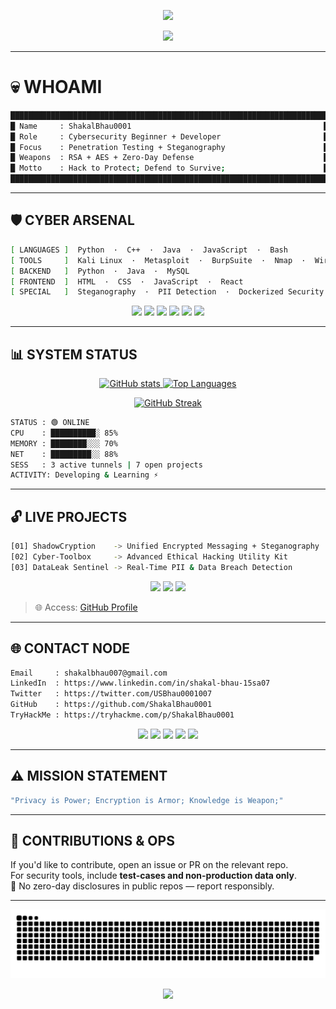 <!-- Hacker Banner -->
<p align="center">
  <img src="https://capsule-render.vercel.app/api?type=waving&color=0:00FF00,100:004400&height=220&section=header&text=ShakalBhau0001%20|%20CyberSecurity%20Beginner&fontSize=40&fontColor=00FF00&animation=fadeIn&fontAlignY=38"/>
</p>

<p align="center">
  <img src="https://readme-typing-svg.herokuapp.com?font=JetBrains+Mono&size=24&duration=3000&pause=1000&color=00FF00&center=true&vCenter=true&width=700&lines=Initializing+Secure+Session...;Loading+ShakalBhau0001+Profile...;Cybersecurity+Researcher+;+Full-Stack+Developer;Encrypting+Connections+;+Breaking+Barriers;Think+Before+You+Click+;+Encrypt+Before+You+Send!"/>
</p>

---

# 💀 WHOAMI

```bash
███████████████████████████████████████████████████████████████████████
█ Name     : ShakalBhau0001                                           █
█ Role     : Cybersecurity Beginner + Developer                       █
█ Focus    : Penetration Testing + Steganography                      █
█ Weapons  : RSA + AES + Zero-Day Defense                             █
█ Motto    : Hack to Protect; Defend to Survive;                      █
███████████████████████████████████████████████████████████████████████
```

---

## 🛡 CYBER ARSENAL

```bash
[ LANGUAGES ]  Python  ·  C++  ·  Java  ·  JavaScript  ·  Bash
[ TOOLS     ]  Kali Linux  ·  Metasploit  ·  BurpSuite  ·  Nmap  ·  Wireshark
[ BACKEND   ]  Python  ·  Java  ·  MySQL
[ FRONTEND  ]  HTML  ·  CSS  ·  JavaScript  ·  React 
[ SPECIAL   ]  Steganography  ·  PII Detection  ·  Dockerized Security Apps
```

<p align="center">
  <img src="https://img.shields.io/badge/Python-3.11-informational?style=for-the-badge&logo=python&logoColor=white&color=0A0"/>
  <img src="https://img.shields.io/badge/C++-17-informational?style=for-the-badge&logo=c%2B%2B&logoColor=white&color=0A0"/>
  <img src="https://img.shields.io/badge/Java-17-informational?style=for-the-badge&logo=java&logoColor=white&color=0A0"/>
  <img src="https://img.shields.io/badge/JavaScript-ES6-informational?style=for-the-badge&logo=javascript&logoColor=white&color=0A0"/>
  <img src="https://img.shields.io/badge/Kali-Linux-informational?style=for-the-badge&logo=kali-linux&logoColor=white&color=0F0"/>
  <img src="https://img.shields.io/badge/Metasploit-active-critical?style=for-the-badge&logo=metasploit&logoColor=white&color=ff6600"/>
</p>

---

## 📊 SYSTEM STATUS

<p align="center">
  <!-- GitHub Summary Stats (Vercel) -->
  <a href="https://github.com/ShakalBhau0001">
    <img src="https://github-readme-stats.vercel.app/api?username=ShakalBhau0001&show_icons=true&theme=chartreuse-dark&hide_border=true" alt="GitHub stats" height="170px"/>
  </a>

  <!-- Top Languages (Vercel) -->
  <a href="https://github.com/ShakalBhau0001">
    <img src="https://github-readme-stats.vercel.app/api/top-langs/?username=ShakalBhau0001&layout=compact&theme=chartreuse-dark&hide_border=true" alt="Top Languages" height="170px"/>
  </a>
</p>

<p align="center">
  <!-- Streak card: demolab / vercel fallback -->
  <a href="https://github.com/ShakalBhau0001">
    <img src="https://streak-stats.demolab.com?user=ShakalBhau0001&theme=chartreuse-dark&hide_border=true" alt="GitHub Streak" height="150px"/>
  </a>
</p>

```bash
STATUS : 🟢 ONLINE
CPU    : ██████████░ 85%
MEMORY : ████████░░░ 70%
NET    : █████████░░ 88%
SESS   : 3 active tunnels | 7 open projects
ACTIVITY: Developing & Learning ⚡
```

---

## 🔓 LIVE PROJECTS

```bash
[01] ShadowCryption    -> Unified Encrypted Messaging + Steganography    (WIP)
[02] Cyber-Toolbox     -> Advanced Ethical Hacking Utility Kit          (WIP)
[03] DataLeak Sentinel -> Real-Time PII & Data Breach Detection         (WIP)
```

<p align="center">
  <img src="https://img.shields.io/badge/ShadowCryption-WIP-yellow?style=for-the-badge"/>
  <img src="https://img.shields.io/badge/Cyber--Toolbox-WIP-yellow?style=for-the-badge"/>
  <img src="https://img.shields.io/badge/DataLeak--Sentinel-WIP-yellow?style=for-the-badge"/>
</p>

> 🌐 Access: [GitHub Profile](https://github.com/ShakalBhau0001)

---

## 🌐 CONTACT NODE

```bash
Email     : shakalbhau007@gmail.com
LinkedIn  : https://www.linkedin.com/in/shakal-bhau-15sa07
Twitter   : https://twitter.com/USBhau0001007
GitHub    : https://github.com/ShakalBhau0001
TryHackMe : https://tryhackme.com/p/ShakalBhau0001
```

<p align="center">
  <img src="https://img.shields.io/badge/Email-shakalbhau007%40gmail.com-lightgrey?style=for-the-badge&logo=gmail"/>
  <img src="https://img.shields.io/badge/LinkedIn-shakal--bhau-blue?style=for-the-badge&logo=linkedin"/>
  <img src="https://img.shields.io/badge/Twitter-@USBhau0001007-blue?style=for-the-badge&logo=twitter"/>
  <img src="https://img.shields.io/badge/GitHub-ShakalBhau0001-black?style=for-the-badge&logo=github"/>
  <img src="https://img.shields.io/badge/TryHackMe-Profile-purple?style=for-the-badge&logo=tryhackme"/>
</p>

---

## ⚠️ MISSION STATEMENT

```bash
"Privacy is Power; Encryption is Armor; Knowledge is Weapon;"
```

---

## 🔁 CONTRIBUTIONS & OPS

If you'd like to contribute, open an issue or PR on the relevant repo.  
For security tools, include **test-cases and non-production data only**.  
🚫 No zero-day disclosures in public repos — report responsibly.

---

<p align="center">
  <img src="https://raw.githubusercontent.com/Platane/snk/output/github-contribution-grid-snake-dark.svg" alt="GitHub Contribution Snake"/>
</p>

<p align="center">
  <img src="https://capsule-render.vercel.app/api?type=waving&color=0:004400,100:00FF00&height=120&section=footer"/>
</p>
